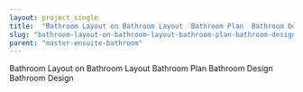 ```yaml
---
layout: project_single
title:  "Bathroom Layout on Bathroom Layout  Bathroom Plan  Bathroom Design Bathroom Design"
slug: "bathroom-layout-on-bathroom-layout-bathroom-plan-bathroom-design-bathroom-design"
parent: "master-ensuite-bathroom"
---
```

Bathroom Layout on Bathroom Layout  Bathroom Plan  Bathroom Design Bathroom Design